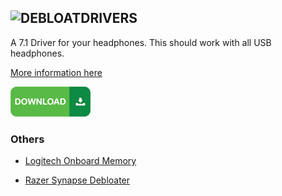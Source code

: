 ![DEBLOATDRIVERS](https://github.com/gzmatte/Drivers/assets/117684932/754ab7fa-56bb-4048-92c2-478e8d6b2b86)
-----------
A 7.1 Driver for your headphones.
This should work with all USB headphones.

[More information here](https://github.com/gzmatte/Drivers/assets/117684932/cd92a947-bf38-4072-bce4-19d2b759c1e0)

[<img src="https://github.com/gzmatte/trash/blob/main/48wx.png">](https://github.com/gzmatte/Debloated/releases/download/2/Driver.zip)


### Others

- [Logitech Onboard Memory](https://github.com/gzmatte/Debloated/releases/download/3/logitech.exe)

- [Razer Synapse Debloater](https://github.com/gzmatte/Debloated/releases/download/4/Razer.bat)

